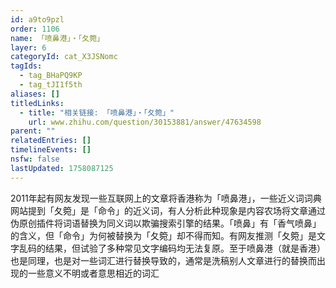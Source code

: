 ```yaml
---
id: a9to9pzl
order: 1106
name: 「喷鼻港」・「夂箢」
layer: 6
categoryId: cat_X3JSNomc
tagIds:
  - tag_BHaPQ9KP
  - tag_tJI1f5th
aliases: []
titledLinks:
  - title: "相关链接: 「喷鼻港」・「夂箢」"
    url: www.zhihu.com/question/30153881/answer/47634598
parent: ""
relatedEntries: []
timelineEvents: []
nsfw: false
lastUpdated: 1758087125
---
```


2011年起有网友发现一些互联网上的文章将香港称为「喷鼻港」，一些近义词词典网站提到「夂箢」是「命令」的近义词，有人分析此种现象是内容农场将文章通过伪原创插件将词语替换为同义词以欺骗搜索引擎的结果。「喷鼻」有「香气喷鼻」的含义，但「命令」为何被替换为「夂箢」却不得而知。有网友推测「夂箢」是文字乱码的结果，但试验了多种常见文字编码均无法复原。至于喷鼻港（就是香港）也是同理，也是对一些词汇进行替换导致的，通常是洗稿别人文章进行的替换而出现的一些意义不明或者意思相近的词汇